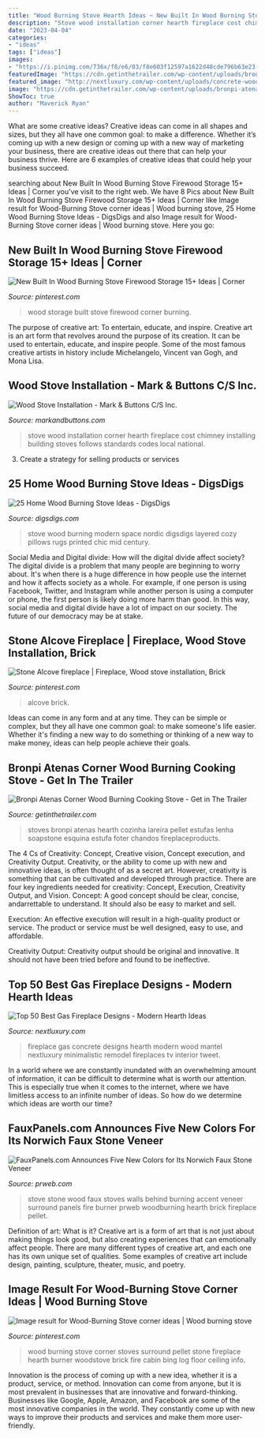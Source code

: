 ```yaml
---
title: "Wood Burning Stove Hearth Ideas ~ New Built In Wood Burning Stove Firewood Storage 15+ Ideas"
description: "Stove wood installation corner hearth fireplace cost chimney installing building stoves follows standards codes local national"
date: "2023-04-04"
categories:
- "ideas"
tags: ["ideas"]
images:
- "https://i.pinimg.com/736x/f8/e6/03/f8e603f12597a1622d48cde796b63e23--wood-burner-wood-storage.jpg"
featuredImage: "https://cdn.getinthetrailer.com/wp-content/uploads/bronpi-atenas-corner-wood-burning-cooking-stove_144118.jpg"
featured_image: "http://nextluxury.com/wp-content/uploads/concrete-wood-gas-fireplace-design.jpg"
image: "https://cdn.getinthetrailer.com/wp-content/uploads/bronpi-atenas-corner-wood-burning-cooking-stove_144118.jpg"
ShowToc: true
author: "Maverick Ryan"
---
```



What are some creative ideas?
Creative ideas can come in all shapes and sizes, but they all have one common goal: to make a difference. Whether it’s coming up with a new design or coming up with a new way of marketing your business, there are creative ideas out there that can help your business thrive. Here are 6 examples of creative ideas that could help your business succeed.

	

		
searching about New Built In Wood Burning Stove Firewood Storage 15+ Ideas | Corner you've visit to the right web. We have 8 Pics about New Built In Wood Burning Stove Firewood Storage 15+ Ideas | Corner like Image result for Wood-Burning Stove corner ideas | Wood burning stove, 25 Home Wood Burning Stove Ideas - DigsDigs and also Image result for Wood-Burning Stove corner ideas | Wood burning stove. Here you go:
		
    
## New Built In Wood Burning Stove Firewood Storage 15+ Ideas | Corner

<img loading=lazy src="https://i.pinimg.com/736x/6d/f5/cf/6df5cf35f0af5d4003ffc76333d57a12.jpg" onerror="this.onerror=null;this.src='https://tse4.mm.bing.net/th?id=OIP.Eepgwiyk8ePM4g4EmZ_C9QAAAA&amp;pid=15.1';" alt="New Built In Wood Burning Stove Firewood Storage 15+ Ideas | Corner">

_Source: pinterest.com_

>wood storage built stove firewood corner burning. 

	

The purpose of creative art: To entertain, educate, and inspire.
Creative art is an art form that revolves around the purpose of its creation. It can be used to entertain, educate, and inspire people. Some of the most famous creative artists in history include Michelangelo, Vincent van Gogh, and Mona Lisa.

    
## Wood Stove Installation - Mark &amp; Buttons C/S Inc.

<img loading=lazy src="https://www.markandbuttons.com/wp-content/uploads/2013/03/hearth04.jpg" onerror="this.onerror=null;this.src='https://tse4.mm.bing.net/th?id=OIP.Aeh7LafYAl6y8WT-zQuEDgHaIL&amp;pid=15.1';" alt="Wood Stove Installation - Mark &amp; Buttons C/S Inc.">

_Source: markandbuttons.com_

>stove wood installation corner hearth fireplace cost chimney installing building stoves follows standards codes local national. 

	

3. Create a strategy for selling products or services 

    
## 25 Home Wood Burning Stove Ideas - DigsDigs

<img loading=lazy src="https://www.digsdigs.com/photos/2020/02/10-a-contemproary-space-with-a-Nordic-feel-is-cozied-up-with-a-modern-wood-burning-stove-and-some-firewood-stored-right-here.jpg" onerror="this.onerror=null;this.src='https://tse1.mm.bing.net/th?id=OIP.K4VtencefNrw36UScbDpAgHaLH&amp;pid=15.1';" alt="25 Home Wood Burning Stove Ideas - DigsDigs">

_Source: digsdigs.com_

>stove wood burning modern space nordic digsdigs layered cozy pillows rugs printed chic mid century. 

	

Social Media and Digital divide: How will the digital divide affect society?
The digital divide is a problem that many people are beginning to worry about. It's when there is a huge difference in how people use the internet and how it affects society as a whole. For example, if one person is using Facebook, Twitter, and Instagram while another person is using a computer or phone, the first person is likely doing more harm than good. In this way, social media and digital divide have a lot of impact on our society. The future of our democracy may be at stake.

    
## Stone Alcove Fireplace | Fireplace, Wood Stove Installation, Brick

<img loading=lazy src="https://i.pinimg.com/736x/f8/e6/03/f8e603f12597a1622d48cde796b63e23--wood-burner-wood-storage.jpg" onerror="this.onerror=null;this.src='https://tse1.mm.bing.net/th?id=OIP.tWoAtrPCpIy6yRB2PdW0UAHaJ3&amp;pid=15.1';" alt="Stone Alcove fireplace | Fireplace, Wood stove installation, Brick">

_Source: pinterest.com_

>alcove brick. 

	

Ideas can come in any form and at any time. They can be simple or complex, but they all have one common goal: to make someone's life easier. Whether it's finding a new way to do something or thinking of a new way to make money, ideas can help people achieve their goals.

    
## Bronpi Atenas Corner Wood Burning Cooking Stove - Get In The Trailer

<img loading=lazy src="https://cdn.getinthetrailer.com/wp-content/uploads/bronpi-atenas-corner-wood-burning-cooking-stove_144118.jpg" onerror="this.onerror=null;this.src='https://tse1.mm.bing.net/th?id=OIP.vLgU45skxDJDlbPqsDj_IgHaHa&amp;pid=15.1';" alt="Bronpi Atenas Corner Wood Burning Cooking Stove - Get in The Trailer">

_Source: getinthetrailer.com_

>stoves bronpi atenas hearth cozinha lareira pellet estufas lenha soapstone esquina estufa foter chandos fireplaceproducts. 

	

The 4 Cs of Creativity: Concept, Creative vision, Concept execution, and Creativity Output.
Creativity, or the ability to come up with new and innovative ideas, is often thought of as a secret art. However, creativity is something that can be cultivated and developed through practice. There are four key ingredients needed for creativity: Concept, Execution, Creativity Output, and Vision.
Concept: A good concept should be clear, concise, andarrettable to understand. It should also be easy to market and sell.

Execution: An effective execution will result in a high-quality product or service. The product or service must be well designed, easy to use, and affordable.

Creativity Output: Creativity output should be original and innovative. It should not have been tried before and found to be ineffective.

    
## Top 50 Best Gas Fireplace Designs - Modern Hearth Ideas

<img loading=lazy src="http://nextluxury.com/wp-content/uploads/concrete-wood-gas-fireplace-design.jpg" onerror="this.onerror=null;this.src='https://tse1.mm.bing.net/th?id=OIP.A2XwF7gngHlLgQ7fp6DG6gHaJa&amp;pid=15.1';" alt="Top 50 Best Gas Fireplace Designs - Modern Hearth Ideas">

_Source: nextluxury.com_

>fireplace gas concrete designs hearth modern wood mantel nextluxury minimalistic remodel fireplaces tv interior tweet. 

	

In a world where we are constantly inundated with an overwhelming amount of information, it can be difficult to determine what is worth our attention. This is especially true when it comes to the internet, where we have limitless access to an infinite number of ideas. So how do we determine which ideas are worth our time?

    
## FauxPanels.com Announces Five New Colors For Its Norwich Faux Stone Veneer

<img loading=lazy src="http://ww1.prweb.com/prfiles/2013/08/27/11059930/StackedStone-BirchWood.jpg" onerror="this.onerror=null;this.src='https://tse1.mm.bing.net/th?id=OIP.t4wZ3bqrnnHXTqpWxmgVDQAAAA&amp;pid=15.1';" alt="FauxPanels.com Announces Five New Colors for Its Norwich Faux Stone Veneer">

_Source: prweb.com_

>stove stone wood faux stoves walls behind burning accent veneer surround panels fire burner prweb woodburning hearth brick fireplace pellet. 

	

Definition of art: What is it?
Creative art is a form of art that is not just about making things look good, but also creating experiences that can emotionally affect people. There are many different types of creative art, and each one has its own unique set of qualities. Some examples of creative art include design, painting, sculpture, theater, music, and poetry.

    
## Image Result For Wood-Burning Stove Corner Ideas | Wood Burning Stove

<img loading=lazy src="https://i.pinimg.com/736x/1e/82/27/1e8227c0b42df47ccff8863edb047193.jpg" onerror="this.onerror=null;this.src='https://tse1.mm.bing.net/th?id=OIP.O-V1BJ-nCYv8DphCTNIgwgHaL6&amp;pid=15.1';" alt="Image result for Wood-Burning Stove corner ideas | Wood burning stove">

_Source: pinterest.com_

>wood burning stove corner stoves surround pellet stone fireplace hearth burner woodstove brick fire cabin bing log floor ceiling info. 

	

Innovation is the process of coming up with a new idea, whether it is a product, service, or method. Innovation can come from anyone, but it is most prevalent in businesses that are innovative and forward-thinking. Businesses like Google, Apple, Amazon, and Facebook are some of the most innovative companies in the world. They constantly come up with new ways to improve their products and services and make them more user-friendly.

